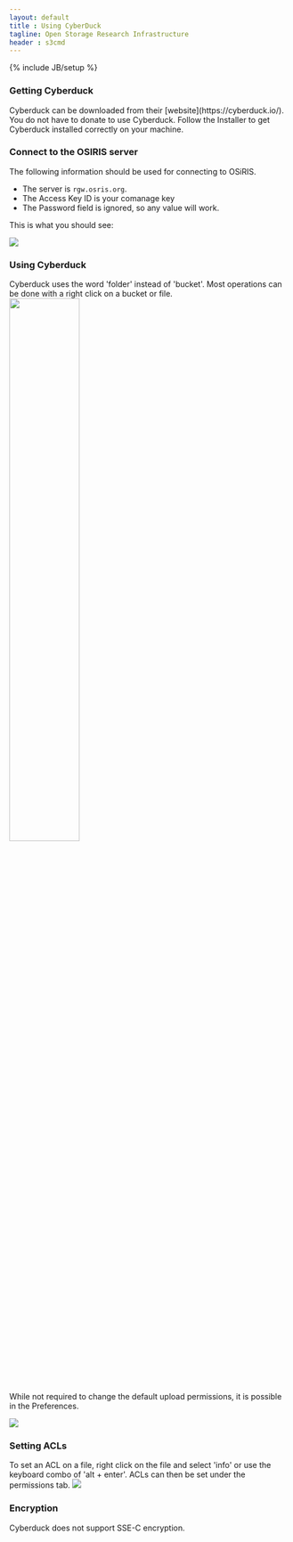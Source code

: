```yaml
---
layout: default
title : Using CyberDuck
tagline: Open Storage Research Infrastructure
header : s3cmd
---
```


{% include JB/setup %}

<h3>Getting Cyberduck</h3>
Cyberduck can be downloaded from their [website](https://cyberduck.io/). You do not have to donate to use Cyberduck. Follow the Installer to get Cyberduck installed correctly on your machine.

<h3>Connect to the OSIRIS server</h3>
The following information should be used for connecting to OSiRIS.

* The server is `rgw.osris.org`.
* The Access Key ID is your comanage key
* The Password field is ignored, so any value will work.

This is what you should see:

<img src="{{IMAGE_PATH}}/documentation/s3/cyberduck/create_connection_login_info.jpg" />

<h3>Using Cyberduck</h3>
Cyberduck uses the word 'folder' instead of 'bucket'.  Most operations can be done with a right click on a bucket or file.

<img style="width:50%;height:50%;" src="{{IMAGE_PATH}}/documentation/s3/cyberduck/bucket_info.png" />

While not required to change the default upload permissions, it is possible in the Preferences.

<img src="{{IMAGE_PATH}}/documentation/s3/cyberduck/set_permissions.jpg" />

<h3>Setting ACLs</h3>
To set an ACL on a file, right click on the file and select 'info' or use the keyboard combo of 'alt + enter'. ACLs can then be set under the permissions tab.

<img src="{{IMAGE_PATH}}/documentation/s3/cyberduck/acl.jpg" />

<h3>Encryption</h3>
Cyberduck does not support SSE-C encryption.
